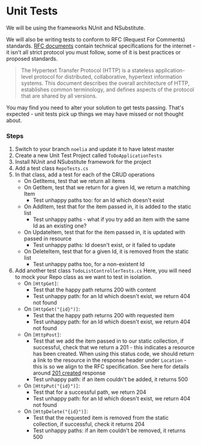 # Unit Tests
We will be using the frameworks NUnit and NSubstitute.

We will also be writing tests to conform to RFC (Request For Comments) standards. [RFC documents](https://www.rfc-editor.org/rfc/rfc9110) contain technical specifications for the internet - it isn't all strict protocol you must follow, some of it is best practices or proposed standards. 
> The Hypertext Transfer Protocol (HTTP) is a stateless application-level protocol for distributed, collaborative, hypertext information systems. This document describes the overall architecture of HTTP, establishes common terminology, and defines aspects of the protocol that are shared by all versions.

You may find you need to alter your solution to get tests passing. That's expected - unit tests pick up things we may have missed or not thought about.

### Steps
1. Switch to your branch `noelia` and update it to have latest master
1. Create a new Unit Test Project called `ToDoApplicationTests`
1. Install NUnit and NSubstitute framework for the project
1. Add a test class `RepoTests.cs`
1. In that class, add a test for each of the CRUD operations
    - On GetItems, test that we return all items
    - On GetItem, test that we return for a given Id, we return a matching Item
        - Test unhappy paths too: for an Id which doesn't exist
    - On AddItem, test that for the item passed in, it is added to the static list
        - Test unhappy paths - what if you try add an item with the same Id as an existing one?
    - On UpdateItem, test that for the item passed in, it is updated with passed in resource
        - Test unhappy paths: Id doesn't exist, or it failed to update
    - On DeleteItem, test that for a given Id, it is removed from the static list
        - Test unhappy paths too, for a non-existent Id 
1. Add another test class `TodoListControllerTests.cs`
Here, you will need to mock your Repo class as we want to test in isolation.
    - On `[HttpGet]`:
        - Test that the happy path returns 200 with content
        - Test unhappy path: for an Id which doesn't exist, we return 404 not found
    - On `[HttpGet("{id}")]`:
        - Test that the happy path returns 200 with requested item
        - Test unhappy path: for an Id which doesn't exist, we return 404 not found
    - On `[HttpPost]`:
        - Test that we add the item passed in to our static collection, if successful, check that we return a 201 - this indicates a resource has been created. When using this status code, we should return a link to the resource in the response header under `Location` - this is so we align to the RFC specification. See here for details around [201 created](https://www.rfc-editor.org/rfc/rfc9110#name-201-created) response 
        - Test unhappy path: if an item couldn't be added, it returns 500    
    - On `[HttpPut("{id}")]`:
        - Test that for a successful path, we return 204
        - Test unhappy path: for an Id which doesn't exist, we return 404 not found
    - On `[HttpDelete("{id}")]`:
        - Test that the requested item is removed from the static collection, if successful, check it returns 204
        - Test unhappy paths: if an item couldn't be removed, it returns 500